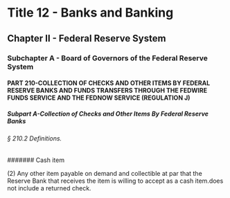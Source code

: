 
# Title 12 - Banks and Banking
## Chapter II - Federal Reserve System
### Subchapter A - Board of Governors of the Federal Reserve System
#### PART 210-COLLECTION OF CHECKS AND OTHER ITEMS BY FEDERAL RESERVE BANKS AND FUNDS TRANSFERS THROUGH THE FEDWIRE FUNDS SERVICE AND THE FEDNOW SERVICE (REGULATION J)
##### Subpart A-Collection of Checks and Other Items By Federal Reserve Banks
###### § 210.2 Definitions.
####### Cash item

(2) Any other item payable on demand and collectible at par that the Reserve Bank that receives the item is willing to accept as a cash item.does not include a returned check.
